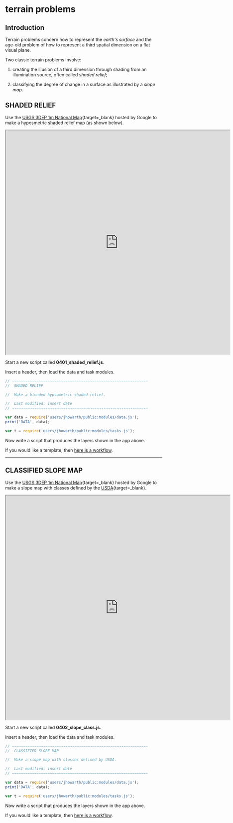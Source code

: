 # __terrain problems__  

## __Introduction__  

Terrain problems concern how to represent the _earth's surface_ and the age-old problem of how to represent a third spatial dimension on a flat visual plane. 

Two classic terrain problems involve:  

1. creating the illusion of a third dimension through shading from an illumination source, often called _shaded relief_;

2. classifying the degree of change in a surface as illustrated by a _slope map_.    

## __SHADED RELIEF__         

Use the [USGS 3DEP 1m National Map](https://developers.google.com/earth-engine/datasets/catalog/USGS_3DEP_1m){target=_blank} hosted by Google to make a hyposmetric shaded relief map (as shown below).

<iframe src=https://ee-edu-apps.projects.earthengine.app/view/gg0352-shaded-relief title="Shaded Relief example" height=720 width=720 allowfullscreen= true></iframe> 

Start a new script called __0401_shaded_relief.js__.

Insert a header, then load the data and task modules.   

```js
// ~~~~~~~~~~~~~~~~~~~~~~~~~~~~~~~~~~~~~~~~~~~~~~~~~~~~~~~~~~~~~
//  SHADED RELIEF  

//  Make a blended hypsometric shaded relief.  

//  Last modified: insert date
// ~~~~~~~~~~~~~~~~~~~~~~~~~~~~~~~~~~~~~~~~~~~~~~~~~~~~~~~~~~~~~

var data = require('users/jhowarth/public:modules/data.js');       
print('DATA', data);

var t = require('users/jhowarth/public:modules/tasks.js');

```

Now write a script that produces the layers shown in the app above.    

If you would like a template, then [here is a workflow][terrain01].

---  

## __CLASSIFIED SLOPE MAP__  

Use the [USGS 3DEP 1m National Map](https://developers.google.com/earth-engine/datasets/catalog/USGS_3DEP_1m){target=_blank} hosted by Google to make a slope map with classes defined by the [USDA][usda]{target=_blank}.  

<iframe src=https://ee-edu-apps.projects.earthengine.app/view/gg0352-slope-class title="Shaded Relief example" height=720 width=720 allowfullscreen= true></iframe>

Start a new script called __0402_slope_class.js__.

Insert a header, then load the data and task modules.   

```js
// ~~~~~~~~~~~~~~~~~~~~~~~~~~~~~~~~~~~~~~~~~~~~~~~~~~~~~~~~~~~~~
//  CLASSIFIED SLOPE MAP

//  Make a slope map with classes defined by USDA.  

//  Last modified: insert date
// ~~~~~~~~~~~~~~~~~~~~~~~~~~~~~~~~~~~~~~~~~~~~~~~~~~~~~~~~~~~~~

var data = require('users/jhowarth/public:modules/data.js');       
print('DATA', data);

var t = require('users/jhowarth/public:modules/tasks.js');

```

Now write a script that produces the layers shown in the app above.  

If you would like a template, then [here is a workflow][terrain02].

[usda]: https://www.nrcs.usda.gov/sites/default/files/2022-10/Basic_Soils_AK_Curriculm%20-%20UPDATED.pdf

[terrain01]: ../workflows/terrain-workflows.md#shaded-relief  
[terrain02]: ../workflows/terrain-workflows.md#classified-slope-map       



